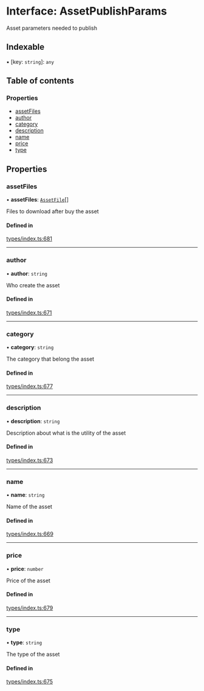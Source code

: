 # Interface: AssetPublishParams

Asset parameters needed to publish

## Indexable

▪ [key: `string`]: `any`

## Table of contents

### Properties

- [assetFiles](AssetPublishParams.md#assetfiles)
- [author](AssetPublishParams.md#author)
- [category](AssetPublishParams.md#category)
- [description](AssetPublishParams.md#description)
- [name](AssetPublishParams.md#name)
- [price](AssetPublishParams.md#price)
- [type](AssetPublishParams.md#type)

## Properties

### assetFiles

• **assetFiles**: [`AssetFile`](AssetFile.md)[]

Files to download after buy the asset

#### Defined in

[types/index.ts:681](https://github.com/nevermined-io/components-catalog/blob/19ccca5/lib/src/types/index.ts#L681)

___

### author

• **author**: `string`

Who create the asset

#### Defined in

[types/index.ts:671](https://github.com/nevermined-io/components-catalog/blob/19ccca5/lib/src/types/index.ts#L671)

___

### category

• **category**: `string`

The category that belong the asset

#### Defined in

[types/index.ts:677](https://github.com/nevermined-io/components-catalog/blob/19ccca5/lib/src/types/index.ts#L677)

___

### description

• **description**: `string`

Description about what is the utility of the asset

#### Defined in

[types/index.ts:673](https://github.com/nevermined-io/components-catalog/blob/19ccca5/lib/src/types/index.ts#L673)

___

### name

• **name**: `string`

Name of the asset

#### Defined in

[types/index.ts:669](https://github.com/nevermined-io/components-catalog/blob/19ccca5/lib/src/types/index.ts#L669)

___

### price

• **price**: `number`

Price of the asset

#### Defined in

[types/index.ts:679](https://github.com/nevermined-io/components-catalog/blob/19ccca5/lib/src/types/index.ts#L679)

___

### type

• **type**: `string`

The type of the asset

#### Defined in

[types/index.ts:675](https://github.com/nevermined-io/components-catalog/blob/19ccca5/lib/src/types/index.ts#L675)
